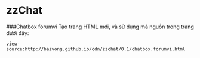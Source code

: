 zzChat
===
###Chatbox forumvi
Tạo trang HTML mới, và sử dụng mã nguồn trong trang dưới đây:

    view-source:http://baivong.github.io/cdn/zzchat/0.1/chatbox.forumvi.html
